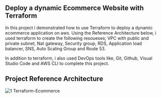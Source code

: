 ## Deploy a dynamic Ecommerce Website with Terraform

In this project i demonstrated how to use Terraform to deploy a dynamic ecommerce application on aws.
Using the Reference Architecture below, i used terraform to create the following resoueses; VPC with public and private subnet, Nat gateway, Security group, RDS, Application load balancer, SNS, Auto Scaling Group and Route 53.

In addition to terraform, i also used DevOps tools like, Git, Github, Visual Studio Code and AWS CLI to complete this project.

## Project Reference Architecture

![1 Terraform-Ecommerce](https://user-images.githubusercontent.com/115881685/226744267-a4bcf33e-7a56-4a9a-9a31-84ba2e6d0a60.jpg)



